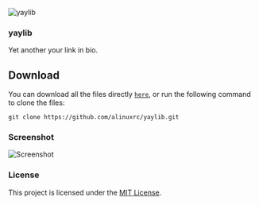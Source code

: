 ![yaylib](https://github.com/yaylib/.github/blob/main/assets/banner_rounded.png)

### yaylib
Yet another your link in bio.

## Download
You can download all the files directly [`here`](https://github.com/alinuxrc/yaylib/archive/master.zip), or run the following command to clone the files:
```
git clone https://github.com/alinuxrc/yaylib.git
```

### Screenshot
![Screenshot](https://user-images.githubusercontent.com/46101724/159991002-53b25a45-6bb4-4a86-b44a-682e385e80d6.png)

### License
This project is licensed under the [MIT License](https://github.com/alinuxrc/yaylib/blob/main/LICENSE).
